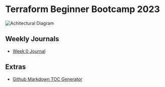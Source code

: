 # Terraform Beginner Bootcamp 2023

![Achitectural Diagram](https://github.com/kedwards-io/terraform-beginner-bootcamp-2023/assets/145159193/91c8190f-c3c6-4cfe-8b03-39f43be2553f)


## Weekly Journals
- [Week 0 Journal](journal/week0.md)

## Extras
- [Github Markdown TOC Generator](https://ecotrust-canada.github.io/markdown-toc/)
